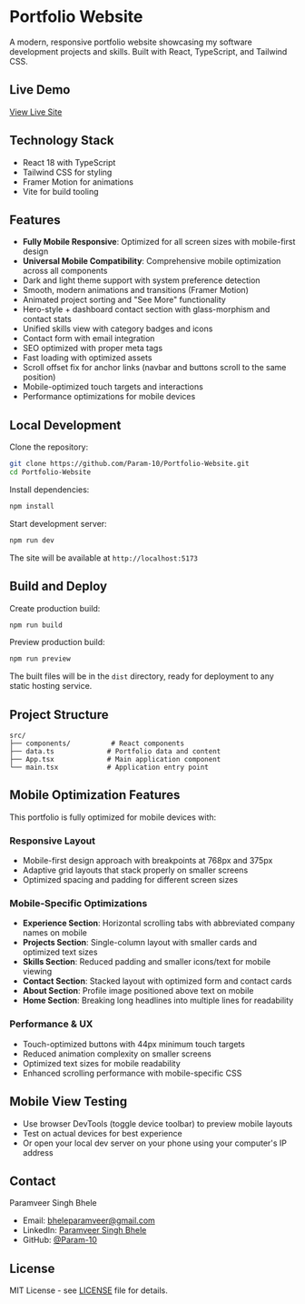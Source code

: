 # Portfolio Website

A modern, responsive portfolio website showcasing my software development projects and skills. Built with React, TypeScript, and Tailwind CSS.

## Live Demo
[View Live Site](https://param-10.github.io/Portfolio-Website/)

## Technology Stack
- React 18 with TypeScript
- Tailwind CSS for styling
- Framer Motion for animations
- Vite for build tooling

## Features
- **Fully Mobile Responsive**: Optimized for all screen sizes with mobile-first design
- **Universal Mobile Compatibility**: Comprehensive mobile optimization across all components
- Dark and light theme support with system preference detection
- Smooth, modern animations and transitions (Framer Motion)
- Animated project sorting and "See More" functionality
- Hero-style + dashboard contact section with glass-morphism and contact stats
- Unified skills view with category badges and icons
- Contact form with email integration
- SEO optimized with proper meta tags
- Fast loading with optimized assets
- Scroll offset fix for anchor links (navbar and buttons scroll to the same position)
- Mobile-optimized touch targets and interactions
- Performance optimizations for mobile devices

## Local Development

Clone the repository:
```bash
git clone https://github.com/Param-10/Portfolio-Website.git
cd Portfolio-Website
```

Install dependencies:
```bash
npm install
```

Start development server:
```bash
npm run dev
```

The site will be available at `http://localhost:5173`

## Build and Deploy

Create production build:
```bash
npm run build
```

Preview production build:
```bash
npm run preview
```

The built files will be in the `dist` directory, ready for deployment to any static hosting service.

## Project Structure
```
src/
├── components/          # React components
├── data.ts             # Portfolio data and content
├── App.tsx             # Main application component
└── main.tsx            # Application entry point
```

## Mobile Optimization Features
This portfolio is fully optimized for mobile devices with:

### Responsive Layout
- Mobile-first design approach with breakpoints at 768px and 375px
- Adaptive grid layouts that stack properly on smaller screens
- Optimized spacing and padding for different screen sizes

### Mobile-Specific Optimizations
- **Experience Section**: Horizontal scrolling tabs with abbreviated company names on mobile
- **Projects Section**: Single-column layout with smaller cards and optimized text sizes
- **Skills Section**: Reduced padding and smaller icons/text for mobile viewing
- **Contact Section**: Stacked layout with optimized form and contact cards
- **About Section**: Profile image positioned above text on mobile
- **Home Section**: Breaking long headlines into multiple lines for readability

### Performance & UX
- Touch-optimized buttons with 44px minimum touch targets
- Reduced animation complexity on smaller screens
- Optimized text sizes for mobile readability
- Enhanced scrolling performance with mobile-specific CSS

## Mobile View Testing
- Use browser DevTools (toggle device toolbar) to preview mobile layouts
- Test on actual devices for best experience
- Or open your local dev server on your phone using your computer's IP address

## Contact
Paramveer Singh Bhele
- Email: bheleparamveer@gmail.com
- LinkedIn: [Paramveer Singh Bhele](https://www.linkedin.com/in/paramveer-singh-bhele/)
- GitHub: [@Param-10](https://github.com/Param-10)

## License
MIT License - see [LICENSE](LICENSE) file for details.

